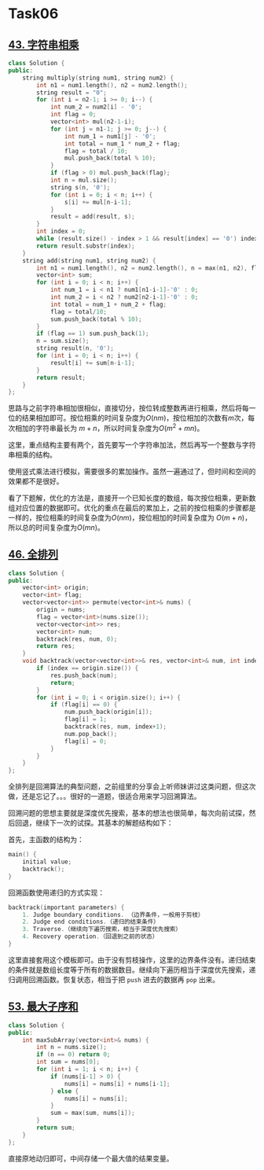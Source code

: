 # Task06

## [43. 字符串相乘](https://leetcode-cn.com/problems/multiply-strings/)

```c++
class Solution {
public:
    string multiply(string num1, string num2) {
        int n1 = num1.length(), n2 = num2.length();
        string result = "0";
        for (int i = n2-1; i >= 0; i--) {
            int num_2 = num2[i] - '0';
            int flag = 0;
            vector<int> mul(n2-1-i);
            for (int j = n1-1; j >= 0; j--) {
                int num_1 = num1[j] - '0';
                int total = num_1 * num_2 + flag;
                flag = total / 10;
                mul.push_back(total % 10);
            }
            if (flag > 0) mul.push_back(flag);
            int n = mul.size();
            string s(n, '0');
            for (int i = 0; i < n; i++) {
                s[i] += mul[n-i-1];
            }
            result = add(result, s);
        }
        int index = 0;
        while (result.size() - index > 1 && result[index] == '0') index++;
        return result.substr(index);
    }
    string add(string num1, string num2) {
        int n1 = num1.length(), n2 = num2.length(), n = max(n1, n2), flag = 0;
        vector<int> sum;
        for (int i = 0; i < n; i++) {
            int num_1 = i < n1 ? num1[n1-i-1]-'0' : 0;
            int num_2 = i < n2 ? num2[n2-i-1]-'0' : 0;
            int total = num_1 + num_2 + flag;
            flag = total/10;
            sum.push_back(total % 10);
        }
        if (flag == 1) sum.push_back(1);
        n = sum.size();
        string result(n, '0');
        for (int i = 0; i < n; i++) {
            result[i] += sum[n-i-1];
        }
        return result;
    }
};
```

思路与之前字符串相加很相似，直接切分，按位转成整数再进行相乘，然后将每一位的结果相加即可。按位相乘的时间复杂度为$O(nm)$，按位相加的次数有$m$次，每次相加的字符串最长为 $m+n$，所以时间复杂度为$O(m^2 + mn)$。

这里，重点结构主要有两个，首先要写一个字符串加法，然后再写一个整数与字符串相乘的结构。

使用竖式乘法进行模拟，需要很多的累加操作。虽然一遍通过了，但时间和空间的效果都不是很好。

看了下题解，优化的方法是，直接开一个已知长度的数组，每次按位相乘，更新数组对应位置的数据即可。优化的重点在最后的累加上，之前的按位相乘的步骤都是一样的，按位相乘的时间复杂度为$O(nm)$，按位相加的时间复杂度为 $O(m+n)$， 所以总的时间复杂度为$O(mn)$。

## [46. 全排列](https://leetcode-cn.com/problems/permutations/)

```c++
class Solution {
public:
    vector<int> origin;
    vector<int> flag;
    vector<vector<int>> permute(vector<int>& nums) {
        origin = nums;
        flag = vector<int>(nums.size());
        vector<vector<int>> res;
        vector<int> num;
        backtrack(res, num, 0);
        return res;
    }
    void backtrack(vector<vector<int>>& res, vector<int>& num, int index) {
        if (index == origin.size()) {
            res.push_back(num);
            return;
        }
        for (int i = 0; i < origin.size(); i++) {
            if (flag[i] == 0) {
                num.push_back(origin[i]);
                flag[i] = 1;
                backtrack(res, num, index+1);
                num.pop_back();
                flag[i] = 0;
            }
        }
    }
};
```

全排列是回溯算法的典型问题，之前组里的分享会上听师妹讲过这类问题，但这次做，还是忘记了。。。很好的一道题，很适合用来学习回溯算法。

回溯问题的思想主要就是深度优先搜索，基本的想法也很简单，每次向前试探，然后回退，继续下一次的试探。其基本的解题结构如下：

首先，主函数的结构为：

```c++
main() {
	initial value;
	backtrack();
}
```

回溯函数使用递归的方式实现：

```c++
backtrack(important parameters) {
	1. Judge boundary conditions. （边界条件，一般用于剪枝）
	2. Judge end conditions.（递归的结束条件）
	3. Traverse.（继续向下遍历搜索，相当于深度优先搜索）
	4. Recovery operation.（回退到之前的状态）
}
```

这里直接套用这个模板即可。由于没有剪枝操作，这里的边界条件没有。递归结束的条件就是数组长度等于所有的数据数目。继续向下遍历相当于深度优先搜索，递归调用回溯函数。恢复状态，相当于把 `push` 进去的数据再 `pop` 出来。

## [53. 最大子序和](https://leetcode-cn.com/problems/maximum-subarray/)

```c++
class Solution {
public:
    int maxSubArray(vector<int>& nums) {
        int n = nums.size();
        if (n == 0) return 0;
        int sum = nums[0];
        for (int i = 1; i < n; i++) {
            if (nums[i-1] > 0) {
                nums[i] = nums[i] + nums[i-1];
            } else {
                nums[i] = nums[i];
            }
            sum = max(sum, nums[i]);
        }
        return sum;
    }
};
```

直接原地动归即可，中间存储一个最大值的结果变量。